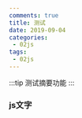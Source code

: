```yaml
---
comments: true
title: 测试
date: 2019-09-04
categories: 
 - 02js
tags: 
 - 02js
---
```


:::tip
测试摘要功能
:::

### js文字


